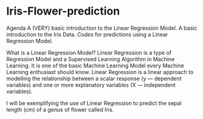 # Iris-Flower-prediction

Agenda
A (VERY) basic introduction to the Linear Regression Model.
A basic introduction to the Iris Data.
Codes for predictions using a Linear Regression Model.

What is a Linear Regression Model?
Linear Regression is a type of Regression Model and a Supervised Learning Algorithm in Machine Learning. It is one of the basic Machine Learning Model every Machine Learning enthusiast should know. Linear Regression is a linear approach to modelling the relationship between a scalar response (y — dependent variables) and one or more explanatory variables (X — independent variables).

I will be exemplifying the use of Linear Regression to predict the sepal length (cm) of a genus of flower called Iris.

